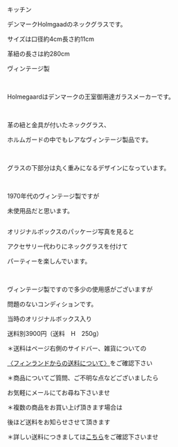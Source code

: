 <link rel="stylesheet" type="text/css" href="/assets/css/styles.css">

キッチン

デンマークHolmgaadのネックグラスです。

サイズは口径約4cm長さ約11cm

革紐の長さは約280cm

ヴィンテージ製

<img alt="" src="http://blog.cnobi.jp/v1/blog/user/71e35865e9e62f3f9d70420d6124d2ab/1430944669"/>   

Holmegaardはデンマークの王室御用達ガラスメーカーです。

<img alt="" src="http://blog.cnobi.jp/v1/blog/user/71e35865e9e62f3f9d70420d6124d2ab/1430944665"/>   

革の紐と金具が付いたネックグラス、

ホルムガードの中でもレアなヴィンテージ製品です。

<img alt="" src="http://blog.cnobi.jp/v1/blog/user/71e35865e9e62f3f9d70420d6124d2ab/1430944668"/>  

グラスの下部分は丸く重みになるデザインになっています。

 <img alt="" src="http://blog.cnobi.jp/v1/blog/user/71e35865e9e62f3f9d70420d6124d2ab/1430944671"/>   

1970年代のヴィンテージ製ですが

未使用品だと思います。

<img alt="" src="http://blog.cnobi.jp/v1/blog/user/71e35865e9e62f3f9d70420d6124d2ab/1430944664"/> 

オリジナルボックスのパッケージ写真を見ると

アクセサリー代わりにネックグラスを付けて

パーティーを楽しんでいます。

<img alt="" src="http://blog.cnobi.jp/v1/blog/user/71e35865e9e62f3f9d70420d6124d2ab/1430944667"/> 

<img alt="" src="http://blog.cnobi.jp/v1/blog/user/71e35865e9e62f3f9d70420d6124d2ab/1430944672"/> 

ヴィンテージ製ですので多少の使用感がございますが

問題のないコンディションです。

当時のオリジナルボックス入り

送料別3900円（送料　H　250g）

＊送料はページ右側のサイドバー、雑貨についての

[〈フィンランドからの送料について〉](https://dkzakka.github.io/2005/03/31/雑貨について.html)をご確認下さい

＊商品についてご質問、ご不明な点などございましたら

お気軽にメールにてお尋ね下さいませ

＊複数の商品をお買い上げ頂きます場合は 

後ほど送料をお知らせさせて頂きます

＊詳しい送料につきましては[こちら](http://dkzakka.blog.shinobi.jp/Entry/3385/)をご確認下さいませ